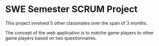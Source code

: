 # SWE Semester SCRUM Project

This project involved 5 other classmates over the span of 3 months.
 
The concept of the web application is to matche game players to other game players based on two questionnaires.